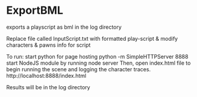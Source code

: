 # ExportBML
exports a playscript as bml in the log directory

Replace file called InputScript.txt with formatted play-script & modify characters & pawns info for script

To run:
start python for page hosting
		python -m SimpleHTTPServer 8888
start NodeJS module by running
		node server
Then, open index.html file to begin running the scene and logging the character traces.
		http://localhost:8888/index.html

Results will be in the log directory
